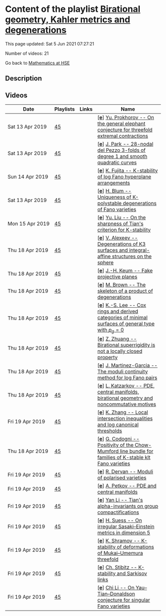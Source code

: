 # Content of the playlist [Birational geometry, Kahler metrics and degenerations](https://youtube.com/playlist?list=PLq3E5oubNNoBIdXegllnXW0FuXViKv0lV)

This page updated: Sat 5 Jun 2021 07:27:21

Number of videos: 21

Go back to [Mathematics at HSE](./README.md)

## Description



## Videos

|Date|Playlists|Links|Name|
|---|---|---|---|
| Sat&nbsp;13&nbsp;Apr&nbsp;2019 | [45](./playlists/45.md "Birational geometry, Kahler metrics and degenerations") |  | [[**e**](https://studio.youtube.com/video/89ruh5Z3cTE/edit)] [Yu. Prokhorov -- On the general elephant conjecture for threefold extremal contractions](https://youtube.com/watch?v=89ruh5Z3cTE&list=PLq3E5oubNNoBIdXegllnXW0FuXViKv0lV "") |
| Sat&nbsp;13&nbsp;Apr&nbsp;2019 | [45](./playlists/45.md "Birational geometry, Kahler metrics and degenerations") |  | [[**e**](https://studio.youtube.com/video/3BAFYf5VO9g/edit)] [J. Park -- 28-nodal del Pezzo 3-folds of degree 1 and smooth quadratic curves](https://youtube.com/watch?v=3BAFYf5VO9g&list=PLq3E5oubNNoBIdXegllnXW0FuXViKv0lV "") |
| Sun&nbsp;14&nbsp;Apr&nbsp;2019 | [45](./playlists/45.md "Birational geometry, Kahler metrics and degenerations") |  | [[**e**](https://studio.youtube.com/video/4ImrKKuL3vQ/edit)] [K. Fujita -- K-stability of log Fano hyperplane arrangements](https://youtube.com/watch?v=4ImrKKuL3vQ&list=PLq3E5oubNNoBIdXegllnXW0FuXViKv0lV "") |
| Sat&nbsp;13&nbsp;Apr&nbsp;2019 | [45](./playlists/45.md "Birational geometry, Kahler metrics and degenerations") |  | [[**e**](https://studio.youtube.com/video/h7mAIewHAYw/edit)] [H. Blum -- Uniqueness of K-polystable degenerations of Fano varieties](https://youtube.com/watch?v=h7mAIewHAYw&list=PLq3E5oubNNoBIdXegllnXW0FuXViKv0lV "") |
| Mon&nbsp;15&nbsp;Apr&nbsp;2019 | [45](./playlists/45.md "Birational geometry, Kahler metrics and degenerations") |  | [[**e**](https://studio.youtube.com/video/guKL0DU4_rA/edit)] [Yu. Liu -- On the sharpness of Tian's criterion for K-stability](https://youtube.com/watch?v=guKL0DU4_rA&list=PLq3E5oubNNoBIdXegllnXW0FuXViKv0lV "") |
| Thu&nbsp;18&nbsp;Apr&nbsp;2019 | [45](./playlists/45.md "Birational geometry, Kahler metrics and degenerations") |  | [[**e**](https://studio.youtube.com/video/LH4f38iT6cc/edit)] [V. Alexeev -- Degenerations of K3 surfaces and integral-affine structures on the sphere](https://youtube.com/watch?v=LH4f38iT6cc&list=PLq3E5oubNNoBIdXegllnXW0FuXViKv0lV "") |
| Thu&nbsp;18&nbsp;Apr&nbsp;2019 | [45](./playlists/45.md "Birational geometry, Kahler metrics and degenerations") |  | [[**e**](https://studio.youtube.com/video/08zgW2QTuvM/edit)] [J.-H. Keum -- Fake projective planes](https://youtube.com/watch?v=08zgW2QTuvM&list=PLq3E5oubNNoBIdXegllnXW0FuXViKv0lV "") |
| Thu&nbsp;18&nbsp;Apr&nbsp;2019 | [45](./playlists/45.md "Birational geometry, Kahler metrics and degenerations") |  | [[**e**](https://studio.youtube.com/video/C0SiuaFi2W4/edit)] [M. Brown -- The skeleton of a product of degenerations](https://youtube.com/watch?v=C0SiuaFi2W4&list=PLq3E5oubNNoBIdXegllnXW0FuXViKv0lV "") |
| Thu&nbsp;18&nbsp;Apr&nbsp;2019 | [45](./playlists/45.md "Birational geometry, Kahler metrics and degenerations") |  | [[**e**](https://studio.youtube.com/video/qzAwDUuMKns/edit)] [K.-S. Lee -- Cox rings and derived categories of minimal surfaces of general type with $p_g=0$](https://youtube.com/watch?v=qzAwDUuMKns&list=PLq3E5oubNNoBIdXegllnXW0FuXViKv0lV "") |
| Thu&nbsp;18&nbsp;Apr&nbsp;2019 | [45](./playlists/45.md "Birational geometry, Kahler metrics and degenerations") |  | [[**e**](https://studio.youtube.com/video/S9LLk7Cw0fQ/edit)] [Z. Zhuang -- Birational superrigidity is not a locally closed property](https://youtube.com/watch?v=S9LLk7Cw0fQ&list=PLq3E5oubNNoBIdXegllnXW0FuXViKv0lV "") |
| Thu&nbsp;18&nbsp;Apr&nbsp;2019 | [45](./playlists/45.md "Birational geometry, Kahler metrics and degenerations") |  | [[**e**](https://studio.youtube.com/video/thgbbsgDBTM/edit)] [J. Martinez-Garcia -- The moduli continuity method for log Fano pairs](https://youtube.com/watch?v=thgbbsgDBTM&list=PLq3E5oubNNoBIdXegllnXW0FuXViKv0lV "") |
| Thu&nbsp;18&nbsp;Apr&nbsp;2019 | [45](./playlists/45.md "Birational geometry, Kahler metrics and degenerations") |  | [[**e**](https://studio.youtube.com/video/0VBS6YtgtYk/edit)] [L. Katzarkov -- PDE, central manifolds, birational geometry and noncommutative motives](https://youtube.com/watch?v=0VBS6YtgtYk&list=PLq3E5oubNNoBIdXegllnXW0FuXViKv0lV "") |
| Fri&nbsp;19&nbsp;Apr&nbsp;2019 | [45](./playlists/45.md "Birational geometry, Kahler metrics and degenerations") |  | [[**e**](https://studio.youtube.com/video/PeMFqwLXjZc/edit)] [K. Zhang -- Local intersection inequalities and log canonical thresholds](https://youtube.com/watch?v=PeMFqwLXjZc&list=PLq3E5oubNNoBIdXegllnXW0FuXViKv0lV "") |
| Thu&nbsp;18&nbsp;Apr&nbsp;2019 | [45](./playlists/45.md "Birational geometry, Kahler metrics and degenerations") |  | [[**e**](https://studio.youtube.com/video/tXWvE7EGpF8/edit)] [G. Codogni -- Positivity of the Chow-Mumford line bundle for families of K-stable klt Fano varieties](https://youtube.com/watch?v=tXWvE7EGpF8&list=PLq3E5oubNNoBIdXegllnXW0FuXViKv0lV "") |
| Fri&nbsp;19&nbsp;Apr&nbsp;2019 | [45](./playlists/45.md "Birational geometry, Kahler metrics and degenerations") |  | [[**e**](https://studio.youtube.com/video/NHpxg-AvEBE/edit)] [R. Dervan -- Moduli of polarised varieties](https://youtube.com/watch?v=NHpxg-AvEBE&list=PLq3E5oubNNoBIdXegllnXW0FuXViKv0lV "") |
| Fri&nbsp;19&nbsp;Apr&nbsp;2019 | [45](./playlists/45.md "Birational geometry, Kahler metrics and degenerations") |  | [[**e**](https://studio.youtube.com/video/PEaI3SfmEMA/edit)] [A. Petkov -- PDE and central manifolds](https://youtube.com/watch?v=PEaI3SfmEMA&list=PLq3E5oubNNoBIdXegllnXW0FuXViKv0lV "") |
| Fri&nbsp;19&nbsp;Apr&nbsp;2019 | [45](./playlists/45.md "Birational geometry, Kahler metrics and degenerations") |  | [[**e**](https://studio.youtube.com/video/D-Igp52eBcM/edit)] [Yan Li -- Tian's alpha-invariants on group compactifications](https://youtube.com/watch?v=D-Igp52eBcM&list=PLq3E5oubNNoBIdXegllnXW0FuXViKv0lV "") |
| Fri&nbsp;19&nbsp;Apr&nbsp;2019 | [45](./playlists/45.md "Birational geometry, Kahler metrics and degenerations") |  | [[**e**](https://studio.youtube.com/video/aHzAO7JRVtE/edit)] [H. Suess -- On irregular Sasaki–Einstein metrics in dimension 5](https://youtube.com/watch?v=aHzAO7JRVtE&list=PLq3E5oubNNoBIdXegllnXW0FuXViKv0lV "") |
| Fri&nbsp;19&nbsp;Apr&nbsp;2019 | [45](./playlists/45.md "Birational geometry, Kahler metrics and degenerations") |  | [[**e**](https://studio.youtube.com/video/DoFgBuF7WRg/edit)] [K. Shramov -- K-stability of deformations of Mukai–Umemura threefold](https://youtube.com/watch?v=DoFgBuF7WRg&list=PLq3E5oubNNoBIdXegllnXW0FuXViKv0lV "") |
| Fri&nbsp;19&nbsp;Apr&nbsp;2019 | [45](./playlists/45.md "Birational geometry, Kahler metrics and degenerations") |  | [[**e**](https://studio.youtube.com/video/cA7-BXIW2l8/edit)] [Ch. Stibitz --  K-stability and Sarkisov links](https://youtube.com/watch?v=cA7-BXIW2l8&list=PLq3E5oubNNoBIdXegllnXW0FuXViKv0lV "") |
| Fri&nbsp;19&nbsp;Apr&nbsp;2019 | [45](./playlists/45.md "Birational geometry, Kahler metrics and degenerations") |  | [[**e**](https://studio.youtube.com/video/zreDsluaU0I/edit)] [Chi Li -- On Yau–Tian–Donaldson conjecture for singular Fano varieties](https://youtube.com/watch?v=zreDsluaU0I&list=PLq3E5oubNNoBIdXegllnXW0FuXViKv0lV "") |
